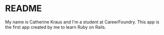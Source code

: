 # README

My name is Catherine Kraus and I'm a student at CareerFoundry. This app is the first app created by me to learn Ruby on Rails.
